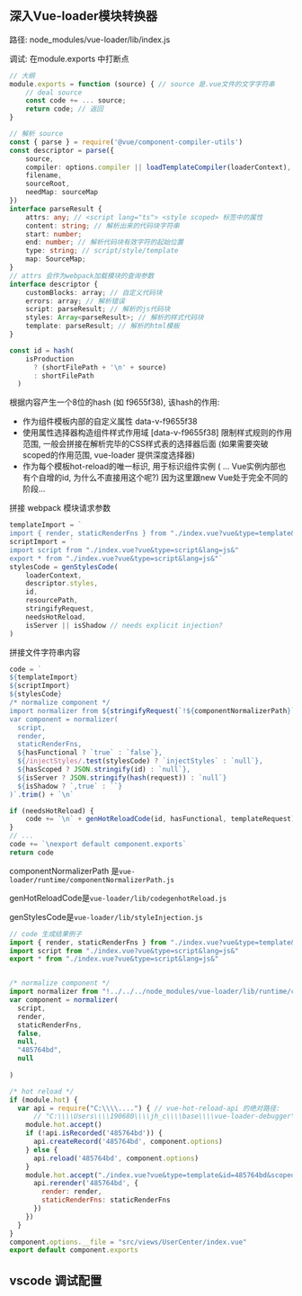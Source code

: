 ## 深入Vue-loader模块转换器

路径: node_modules/vue-loader/lib/index.js

调试: 在module.exports 中打断点

```js
// 大纲
module.exports = function (source) { // source 是.vue文件的文字字符串
	// deal source
    const code += ... source;
	return code; // 返回
}
```

```ts
// 解析 source
const { parse } = require('@vue/component-compiler-utils')
const descriptor = parse({
    source,
    compiler: options.compiler || loadTemplateCompiler(loaderContext),
    filename,
    sourceRoot,
    needMap: sourceMap
})
interface parseResult {
	attrs: any; // <script lang="ts"> <style scoped> 标签中的属性
    content: string; // 解析出来的代码块字符串
    start: number;
    end: number; // 解析代码块有效字符的起始位置
    type: string; // script/style/template
    map: SourceMap;
}
// attrs 会作为webpack加载模块的查询参数
interface descriptor {
    customBlocks: array; // 自定义代码块
    errors: array; // 解析错误
    script: parseResult; // 解析的js代码块
    styles: Array<parseResult>; // 解析的样式代码块
    template: parseResult; // 解析的html模板
}
```




```js
const id = hash(
    isProduction
      ? (shortFilePath + '\n' + source)
      : shortFilePath
  )
```

根据内容产生一个8位的hash (如 f9655f38), 该hash的作用:

- 作为组件模板内部的自定义属性 data-v-f9655f38
- 使用属性选择器构造组件样式作用域 [data-v-f9655f38] 限制样式规则的作用范围, 一般会拼接在解析完毕的CSS样式表的选择器后面 (如果需要突破scoped的作用范围, vue-loader 提供深度选择器)
- 作为每个模板hot-reload的唯一标识, 用于标识组件实例 ( ... Vue实例内部也有个自增的id, 为什么不直接用这个呢?) 因为这里跟new Vue处于完全不同的阶段...



拼接 webpack 模块请求参数

```js
templateImport = `
import { render, staticRenderFns } from "./index.vue?vue&type=template&id=485764bd&scoped=true&"` // ./index.vue为文件路径
scriptImport = `
import script from "./index.vue?vue&type=script&lang=js&"
export * from "./index.vue?vue&type=script&lang=js&"`
stylesCode = genStylesCode(
    loaderContext,
    descriptor.styles,
    id,
    resourcePath,
    stringifyRequest,
    needsHotReload,
    isServer || isShadow // needs explicit injection?
)
```

拼接文件字符串内容

```js
code = `
${templateImport}
${scriptImport}
${stylesCode}
/* normalize component */
import normalizer from ${stringifyRequest(`!${componentNormalizerPath}`)}
var component = normalizer(
  script,
  render,
  staticRenderFns,
  ${hasFunctional ? `true` : `false`},
  ${/injectStyles/.test(stylesCode) ? `injectStyles` : `null`},
  ${hasScoped ? JSON.stringify(id) : `null`},
  ${isServer ? JSON.stringify(hash(request)) : `null`}
  ${isShadow ? `,true` : ``}
)`.trim() + `\n`

if (needsHotReload) {
	code += `\n` + genHotReloadCode(id, hasFunctional, templateRequest)
}
// ...
code += `\nexport default component.exports`
return code
```

componentNormalizerPath 是`vue-loader/runtime/componentNormalizerPath.js`

genHotReloadCode是`vue-loader/lib/codegenhotReload.js`

genStylesCode是`vue-loader/lib/styleInjection.js`

```js
// code 生成结果例子
import { render, staticRenderFns } from "./index.vue?vue&type=template&id=485764bd&scoped=true&"
import script from "./index.vue?vue&type=script&lang=js&"
export * from "./index.vue?vue&type=script&lang=js&"


/* normalize component */
import normalizer from "!../../../node_modules/vue-loader/lib/runtime/componentNormalizer.js"
var component = normalizer(
  script,
  render,
  staticRenderFns,
  false,
  null,
  "485764bd",
  null
  
)

/* hot reload */
if (module.hot) {
  var api = require("C:\\\\....") { // vue-hot-reload-api 的绝对路径:
      // "C:\\\\Users\\\\190680\\\\jh_c\\\\base\\\\vue-loader-debugger\\\\node_modules\\\\vue-hot-reload-api\\\\dist\\\\index.js"
    module.hot.accept()
    if (!api.isRecorded('485764bd')) {
      api.createRecord('485764bd', component.options)
    } else {
      api.reload('485764bd', component.options)
    }
    module.hot.accept("./index.vue?vue&type=template&id=485764bd&scoped=true&", function () {
      api.rerender('485764bd', {
        render: render,
        staticRenderFns: staticRenderFns
      })
    })
  }
}
component.options.__file = "src/views/UserCenter/index.vue"
export default component.exports
```



## vscode 调试配置